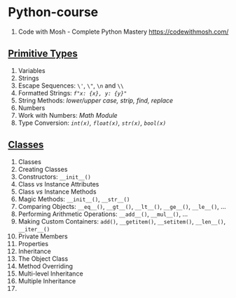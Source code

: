 # Python-course  
1. Code with Mosh - Complete Python Mastery https://codewithmosh.com/  

## [Primitive Types](https://github.com/YuSun058/Python-course/blob/c97d29bf85a050c88928f00d9ddd9a3b111aa838/Primitive%20Types/primitive_types.pdf)
1. Variables
2. Strings
3. Escape Sequences: `\'`,  `\"`,  `\n` and `\\`
4. Formatted Strings:  *`f"x: {x}, y: {y}"`*
5. String Methods: *lower/upper case, strip, find, replace*
6. Numbers
7. Work with Numbers: *Math Module*
8. Type Conversion: *`int(x)`, `float(x)`, `str(x)`, `bool(x)`* 

## [Classes](https://github.com/YuSun058/Python-course/blob/b1957a513e985b967803ad33ab40b83781a5e421/Classes/classes.pdf)
1. Classes
2. Creating Classes
3. Constructors: `__init__()`
4. Class *vs* Instance Attributes
5. Class *vs* Instance Methods
6. Magic Methods: `__init__()`, `__str__()`
7. Comparing Objects: `__eq__()`, `__gt__()`, `__lt__()`, `__ge__()`, `__le__()`, ...
8. Performing Arithmetic Operations: `__add__()`, `__mul__()`, ...
9. Making Custom Containers: `add()`, `__getitem()`, `__setitem()`, `__len__()`, `__iter__()`
10. Private Members
11. Properties
12. Inheritance
13. The Object Class
14. Method Overriding
15. Multi-level Inheritance
16. Multiple Inheritance
17. 
